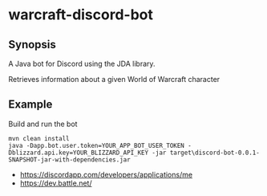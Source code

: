 # warcraft-discord-bot

## Synopsis

A Java bot for Discord using the JDA library.

Retrieves information about a given World of Warcraft character

## Example

Build and run the bot

```
mvn clean install
java -Dapp.bot.user.token=YOUR_APP_BOT_USER_TOKEN -Dblizzard.api.key=YOUR_BLIZZARD_API_KEY -jar target\discord-bot-0.0.1-SNAPSHOT-jar-with-dependencies.jar
```

* https://discordapp.com/developers/applications/me
* https://dev.battle.net/
